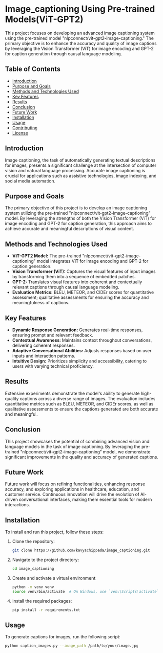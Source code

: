 # Image_captioning Using Pre-trained Models(ViT-GPT2)

This project focuses on developing an advanced image captioning system using the pre-trained model "nlpconnect/vit-gpt2-image-captioning." The primary objective is to enhance the accuracy and quality of image captions by leveraging the Vision Transformer (ViT) for image encoding and GPT-2 for caption generation through causal language modeling.

## Table of Contents

- [Introduction](#introduction)
- [Purpose and Goals](#purpose-and-goals)
- [Methods and Technologies Used](#methods-and-technologies-used)
- [Key Features](#key-features)
- [Results](#results)
- [Conclusion](#conclusion)
- [Future Work](#future-work)
- [Installation](#installation)
- [Usage](#usage)
- [Contributing](#contributing)
- [License](#license)

## Introduction

Image captioning, the task of automatically generating textual descriptions for images, presents a significant challenge at the intersection of computer vision and natural language processing. Accurate image captioning is crucial for applications such as assistive technologies, image indexing, and social media automation.

## Purpose and Goals

The primary objective of this project is to develop an image captioning system utilizing the pre-trained "nlpconnect/vit-gpt2-image-captioning" model. By leveraging the strengths of both the Vision Transformer (ViT) for image encoding and GPT-2 for caption generation, this approach aims to achieve accurate and meaningful descriptions of visual content.

## Methods and Technologies Used

- **ViT-GPT2 Model:** The pre-trained "nlpconnect/vit-gpt2-image-captioning" model integrates ViT for image encoding and GPT-2 for caption generation.
- **Vision Transformer (ViT):** Captures the visual features of input images by transforming them into a sequence of embedded patches.
- **GPT-2:** Translates visual features into coherent and contextually relevant captions through causal language modeling.
- **Evaluation Metrics:** BLEU, METEOR, and CIDEr scores for quantitative assessment; qualitative assessments for ensuring the accuracy and meaningfulness of captions.

## Key Features

- **Dynamic Response Generation:** Generates real-time responses, ensuring prompt and relevant feedback.
- **Contextual Awareness:** Maintains context throughout conversations, delivering coherent responses.
- **Adaptive Conversational Abilities:** Adjusts responses based on user inputs and interaction patterns.
- **Intuitive Design:** Prioritizes simplicity and accessibility, catering to users with varying technical proficiency.

## Results

Extensive experiments demonstrate the model's ability to generate high-quality captions across a diverse range of images. The evaluation includes quantitative metrics such as BLEU, METEOR, and CIDEr scores, as well as qualitative assessments to ensure the captions generated are both accurate and meaningful.

## Conclusion

This project showcases the potential of combining advanced vision and language models in the task of image captioning. By leveraging the pre-trained "nlpconnect/vit-gpt2-image-captioning" model, we demonstrate significant improvements in the quality and accuracy of generated captions.

## Future Work

Future work will focus on refining functionalities, enhancing response accuracy, and exploring applications in healthcare, education, and customer service. Continuous innovation will drive the evolution of AI-driven conversational interfaces, making them essential tools for modern interactions.

## Installation

To install and run this project, follow these steps:

1. Clone the repository:
    ```sh
    git clone https://github.com/kavyachippada/image_captioning.git
    ```

2. Navigate to the project directory:
    ```sh
    cd image_captioning
    ```

3. Create and activate a virtual environment:
    ```sh
    python -m venv venv
    source venv/bin/activate  # On Windows, use `venv\Scripts\activate`
    ```

4. Install the required packages:
    ```sh
    pip install -r requirements.txt
    ```

## Usage

To generate captions for images, run the following script:

```sh
python caption_images.py --image_path /path/to/your/image.jpg

